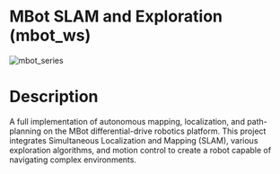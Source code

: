 MBot SLAM and Exploration (mbot_ws)
======
![mbot_series](https://github.com/user-attachments/assets/07700a31-7174-439a-a9da-78043354b32e)

# Description
A full implementation of autonomous mapping, localization, and path-planning on the MBot differential-drive robotics platform. This project integrates Simultaneous Localization and Mapping (SLAM), various exploration algorithms, and motion control to create a robot capable of navigating complex environments.
